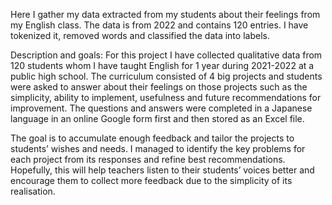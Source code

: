 Here I gather my data extracted from my students about their feelings from my English class.
The data is from 2022 and contains 120 entries.
I have tokenized it, removed words and classified the data into labels.



Description and goals: For this project I have collected qualitative data from 120 students whom I have taught English for 1 year during 2021-2022 at a public high school. The curriculum consisted of 4 big projects and students were asked to answer about their feelings on those projects such as the simplicity, ability to implement, usefulness and future recommendations for improvement. The questions and answers were completed in a Japanese language in an online Google form first and then stored as an Excel file.

The goal is to accumulate enough feedback and tailor the projects to students’ wishes and needs. I managed to identify the key problems for each project from its responses and refine best recommendations. Hopefully, this will help teachers listen to their students’ voices better and encourage them to collect more feedback due to the simplicity of its realisation.
